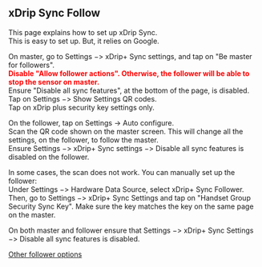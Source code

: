 ## xDrip Sync Follow  
  
This page explains how to set up xDrip Sync.  
This is easy to set up. But, it relies on Google.  
  
On master, go to Settings −> xDrip+ Sync settings, and tap on "Be master for followers".  
**<span style="color:red">Disable "Allow follower actions". Otherwise, the follower will be able to stop the sensor on master.</span>**  
Ensure "Disable all sync features", at the bottom of the page, is disabled.  
Tap on Settings −> Show Settings QR codes.  
Tap on xDrip plus security key settings only.  
  
On the follower, tap on Settings -> Auto configure.  
Scan the QR code shown on the master screen. This will change all the settings, on the follower, to follow the master.  
Ensure Settings −> xDrip+ Sync settings −> Disable all sync features is disabled on the follower.  

In some cases, the scan does not work. You can manually set up the follower:  
Under Settings −> Hardware Data Source, select xDrip+ Sync Follower.  
Then, go to Settings −> xDrip+ Sync Settings and tap on "Handset Group Security Sync Key". Make sure the key matches the key on the same page on the master.  

On both master and follower ensure that Settings −> xDrip+ Sync Settings −> Disable all sync features is disabled.  
  
[Other follower options](./How-to-follow.md)  
